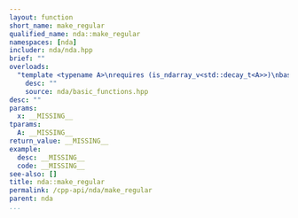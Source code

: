 ```yaml
---
layout: function
short_name: make_regular
qualified_name: nda::make_regular
namespaces: [nda]
includer: nda/nda.hpp
brief: ""
overloads:
  "template <typename A>\nrequires (is_ndarray_v<std::decay_t<A>>)\nbasic_array<get_value_t<std::decay_t<A> >, get_rank<A>, struct nda::C_layout, get_algebra<std::decay_t<A> >, struct nda::heap> make_regular(A && x)":
    desc: ""
    source: nda/basic_functions.hpp
desc: ""
params:
  x: __MISSING__
tparams:
  A: __MISSING__
return_value: __MISSING__
example:
  desc: __MISSING__
  code: __MISSING__
see-also: []
title: nda::make_regular
permalink: /cpp-api/nda/make_regular
parent: nda
...
```


